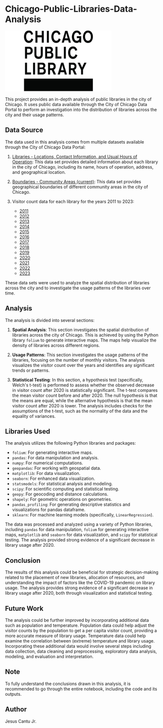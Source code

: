 # Chicago-Public-Libraries-Data-Analysis
<img src="CPL-Logo.jpg" alt="CPL Logo" width="350" height="200">

This project provides an in-depth analysis of public libraries in the city of Chicago. It uses public data available through the City of Chicago Data Portal to perform an investigation into the distribution of libraries across the city and their usage patterns.

## Data Source
The data used in this analysis comes from multiple datasets available through the City of Chicago Data Portal:

1. [Libraries - Locations, Contact Information, and Usual Hours of Operation](https://data.cityofchicago.org/Education/Libraries-Locations-Contact-Information-and-Usual-/x8fc-8rcq): This data set provides detailed information about each library in the city of Chicago, including its name, hours of operation, address, and geographical location.

2. [Boundaries - Community Areas (current)](https://data.cityofchicago.org/Facilities-Geographic-Boundaries/Boundaries-Community-Areas-current-/cauq-8yn6): This data set provides geographical boundaries of different community areas in the city of Chicago.

3. Visitor count data for each library for the years 2011 to 2023:
    - [2011](https://data.cityofchicago.org/Education/Libraries-2011-Visitors-by-Location/xxwy-zyzu)
    - [2012](https://data.cityofchicago.org/Education/Libraries-2012-Visitors-by-Location/zh3n-jtnt)
    - [2013](https://data.cityofchicago.org/Education/Libraries-2013-Visitors-by-Location/x74m-smqb)
    - [2014](https://data.cityofchicago.org/Education/Libraries-2014-Visitors-by-Location/si8n-dg3u)
    - [2015](https://data.cityofchicago.org/dataset/Libraries-2015-Visitors-by-Location/7imc-umy4)
    - [2016](https://data.cityofchicago.org/dataset/Libraries-2016-Visitors-by-Location/cpc6-pxmp)
    - [2017](https://data.cityofchicago.org/dataset/Libraries-2017-Visitors-by-Location/bk6j-nu5x)
    - [2018](https://data.cityofchicago.org/dataset/Libraries-2018-Visitors-by-Location/i7zz-iiza)
    - [2019](https://data.cityofchicago.org/dataset/Libraries-2019-Visitors-by-Location/sw6v-npyj)
    - [2020](https://data.cityofchicago.org/Education/Libraries-2020-Visitors-by-Location/pb9h-bnh4)
    - [2021](https://data.cityofchicago.org/Education/Libraries-2021-Visitors-by-Location/8i46-4b7w)
    - [2022](https://data.cityofchicago.org/Education/Libraries-2022-Visitors-by-Location/ykhx-yxn9)
    - [2023](https://data.cityofchicago.org/Education/Libraries-2023-Visitors-by-Location/74j2-zzz4)

These data sets were used to analyze the spatial distribution of libraries across the city and to investigate the usage patterns of the libraries over time.

## Analysis
The analysis is divided into several sections:

1. **Spatial Analysis**: This section investigates the spatial distribution of libraries across the city of Chicago. This is achieved by using the Python library `folium` to generate interactive maps. The maps help visualize the density of libraries across different regions.

2. **Usage Patterns**: This section investigates the usage patterns of the libraries, focusing on the number of monthly visitors. The analysis visualizes the visitor count over the years and identifies any significant trends or patterns.

3. **Statistical Testing**: In this section, a hypothesis test (specifically, Welch's t-test) is performed to assess whether the observed decrease in visitor count after 2020 is statistically significant. The t-test compares the mean visitor count before and after 2020. The null hypothesis is that the means are equal, while the alternative hypothesis is that the mean visitor count after 2020 is lower. The analysis includes checks for the assumptions of the t-test, such as the normality of the data and the equality of variances.

## Libraries Used
The analysis utilizes the following Python libraries and packages:

- `folium`: For generating interactive maps.
- `pandas`: For data manipulation and analysis.
- `numpy`: For numerical computations.
- `geopandas`: For working with geospatial data.
- `matplotlib`: For data visualization.
- `seaborn`: For enhanced data visualization.
- `statsmodels`: For statistical analysis and modeling.
- `scipy`: For scientific computing and statistical testing.
- `geopy`: For geocoding and distance calculations.
- `shapely`: For geometric operations on geometries.
- `pandas_profiling`: For generating descriptive statistics and visualizations for pandas dataframe.
- `sklearn`: For machine learning models (specifically, `LinearRegression`).

The data was processed and analyzed using a variety of Python libraries, including `pandas` for data manipulation, `folium` for generating interactive maps, `matplotlib` and `seaborn` for data visualization, and `scipy` for statistical testing. The analysis provided strong evidence of a significant decrease in library usage after 2020.


## Conclusion
The results of this analysis could be beneficial for strategic decision-making related to the placement of new libraries, allocation of resources, and understanding the impact of factors like the COVID-19 pandemic on library usage. The analysis provides strong evidence of a significant decrease in library usage after 2020, both through visualization and statistical testing.

## Future Work
The analysis could be further improved by incorporating additional data such as population and temperature. Population data could help adjust the visitor counts by the population to get a per capita visitor count, providing a more accurate measure of library usage. Temperature data could help examine the correlation between (extreme) temperature and library usage. Incorporating these additional data would involve several steps including data collection, data cleaning and preprocessing, exploratory data analysis, modeling, and evaluation and interpretation.

## Note
To fully understand the conclusions drawn in this analysis, it is recommended to go through the entire notebook, including the code and its outputs.

## Author
Jesus Cantu Jr. 



